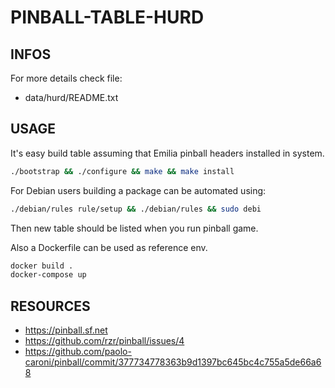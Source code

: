 # PINBALL-TABLE-HURD #


## INFOS ##

For more details check file:

  * data/hurd/README.txt


## USAGE ##

It's easy build table assuming that Emilia pinball headers installed in system.

```sh
./bootstrap && ./configure && make && make install
```

For Debian users building a package can be automated using:

```sh
./debian/rules rule/setup && ./debian/rules && sudo debi
```

Then new table should be listed when you run pinball game.


Also a Dockerfile can be used as reference env.

```sh
docker build .
docker-compose up
```


## RESOURCES ##

  * <https://pinball.sf.net>
  * <https://github.com/rzr/pinball/issues/4>
  * <https://github.com/paolo-caroni/pinball/commit/377734778363b9d1397bc645bc4c755a5de66a68>
